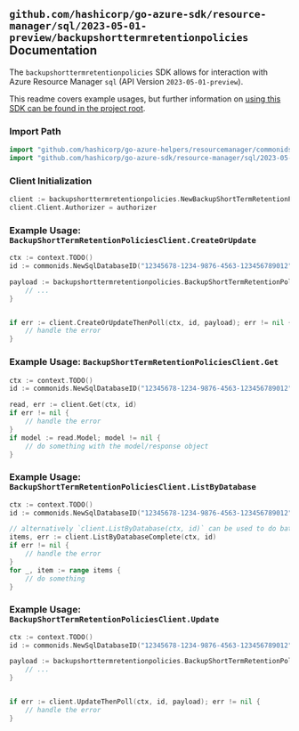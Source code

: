 
## `github.com/hashicorp/go-azure-sdk/resource-manager/sql/2023-05-01-preview/backupshorttermretentionpolicies` Documentation

The `backupshorttermretentionpolicies` SDK allows for interaction with Azure Resource Manager `sql` (API Version `2023-05-01-preview`).

This readme covers example usages, but further information on [using this SDK can be found in the project root](https://github.com/hashicorp/go-azure-sdk/tree/main/docs).

### Import Path

```go
import "github.com/hashicorp/go-azure-helpers/resourcemanager/commonids"
import "github.com/hashicorp/go-azure-sdk/resource-manager/sql/2023-05-01-preview/backupshorttermretentionpolicies"
```


### Client Initialization

```go
client := backupshorttermretentionpolicies.NewBackupShortTermRetentionPoliciesClientWithBaseURI("https://management.azure.com")
client.Client.Authorizer = authorizer
```


### Example Usage: `BackupShortTermRetentionPoliciesClient.CreateOrUpdate`

```go
ctx := context.TODO()
id := commonids.NewSqlDatabaseID("12345678-1234-9876-4563-123456789012", "example-resource-group", "serverName", "databaseName")

payload := backupshorttermretentionpolicies.BackupShortTermRetentionPolicy{
	// ...
}


if err := client.CreateOrUpdateThenPoll(ctx, id, payload); err != nil {
	// handle the error
}
```


### Example Usage: `BackupShortTermRetentionPoliciesClient.Get`

```go
ctx := context.TODO()
id := commonids.NewSqlDatabaseID("12345678-1234-9876-4563-123456789012", "example-resource-group", "serverName", "databaseName")

read, err := client.Get(ctx, id)
if err != nil {
	// handle the error
}
if model := read.Model; model != nil {
	// do something with the model/response object
}
```


### Example Usage: `BackupShortTermRetentionPoliciesClient.ListByDatabase`

```go
ctx := context.TODO()
id := commonids.NewSqlDatabaseID("12345678-1234-9876-4563-123456789012", "example-resource-group", "serverName", "databaseName")

// alternatively `client.ListByDatabase(ctx, id)` can be used to do batched pagination
items, err := client.ListByDatabaseComplete(ctx, id)
if err != nil {
	// handle the error
}
for _, item := range items {
	// do something
}
```


### Example Usage: `BackupShortTermRetentionPoliciesClient.Update`

```go
ctx := context.TODO()
id := commonids.NewSqlDatabaseID("12345678-1234-9876-4563-123456789012", "example-resource-group", "serverName", "databaseName")

payload := backupshorttermretentionpolicies.BackupShortTermRetentionPolicy{
	// ...
}


if err := client.UpdateThenPoll(ctx, id, payload); err != nil {
	// handle the error
}
```
